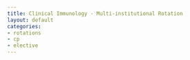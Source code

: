 ```yaml
---
title: Clinical Immunology - Multi-institutional Rotation
layout: default
categories: 
- rotations
- cp
- elective
---
```

